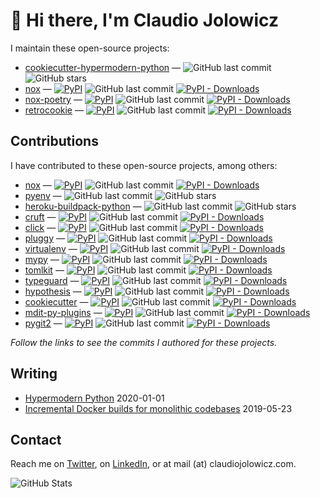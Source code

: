 # 👋 Hi there, I'm Claudio Jolowicz

I maintain these open-source projects:

<!-- [[[cog

repos = [
    "cjolowicz/cookiecutter-hypermodern-python",
]

for repo in repos:
    org, _, package = repo.partition("/")
    entry = f"""\
- [{package}](https://github.com/{repo}) &mdash;
  ![GitHub last commit](https://img.shields.io/github/last-commit/{repo}?logo=python&style=flat-square)
  ![GitHub stars](https://img.shields.io/github/stars/{repo}?style=flat-square)
"""
    cog.out(entry)

repos = [
    "theacodes/nox",
    "cjolowicz/nox-poetry",
    "cjolowicz/retrocookie",
]

for repo in repos:
    org, _, package = repo.partition("/")
    entry = f"""\
- [{package}](https://github.com/{repo}) &mdash;
  [![PyPI](https://img.shields.io/pypi/v/{package}?style=flat-square)](https://pypi.org/project/{package})
  ![GitHub last commit](https://img.shields.io/github/last-commit/{repo}?logo=python&style=flat-square)
  [![PyPI - Downloads](https://img.shields.io/pypi/dm/{package}?style=flat-square)](https://pypistats.org/packages/{package})
"""
    cog.out(entry)

]]] -->
- [cookiecutter-hypermodern-python](https://github.com/cjolowicz/cookiecutter-hypermodern-python) &mdash;
  ![GitHub last commit](https://img.shields.io/github/last-commit/cjolowicz/cookiecutter-hypermodern-python?logo=python&style=flat-square)
  ![GitHub stars](https://img.shields.io/github/stars/cjolowicz/cookiecutter-hypermodern-python?style=flat-square)
- [nox](https://github.com/theacodes/nox) &mdash;
  [![PyPI](https://img.shields.io/pypi/v/nox?style=flat-square)](https://pypi.org/project/nox)
  ![GitHub last commit](https://img.shields.io/github/last-commit/theacodes/nox?logo=python&style=flat-square)
  [![PyPI - Downloads](https://img.shields.io/pypi/dm/nox?style=flat-square)](https://pypistats.org/packages/nox)
- [nox-poetry](https://github.com/cjolowicz/nox-poetry) &mdash;
  [![PyPI](https://img.shields.io/pypi/v/nox-poetry?style=flat-square)](https://pypi.org/project/nox-poetry)
  ![GitHub last commit](https://img.shields.io/github/last-commit/cjolowicz/nox-poetry?logo=python&style=flat-square)
  [![PyPI - Downloads](https://img.shields.io/pypi/dm/nox-poetry?style=flat-square)](https://pypistats.org/packages/nox-poetry)
- [retrocookie](https://github.com/cjolowicz/retrocookie) &mdash;
  [![PyPI](https://img.shields.io/pypi/v/retrocookie?style=flat-square)](https://pypi.org/project/retrocookie)
  ![GitHub last commit](https://img.shields.io/github/last-commit/cjolowicz/retrocookie?logo=python&style=flat-square)
  [![PyPI - Downloads](https://img.shields.io/pypi/dm/retrocookie?style=flat-square)](https://pypistats.org/packages/retrocookie)
<!-- [[[end]]] -->

## Contributions

I have contributed to these open-source projects, among others:

<!-- [[[cog

repos = [
    "theacodes/nox",
    "pyenv/pyenv",
    "heroku/heroku-buildpack-python",
    "cruft/cruft",
    "pallets/click",
    "pytest-dev/pluggy",
    "pypa/virtualenv",
    "python/mypy",
    "sdispater/tomlkit",
    "agronholm/typeguard",
    "HypothesisWorks/hypothesis",
    "cookiecutter/cookiecutter",
    "executablebooks/mdit-py-plugins",
    "libgit2/pygit2",
]

for repo in repos:
    org, _, package = repo.partition("/")

    if package == "click":
        url = "https://github.com/pallets/click/pull/1582/commits/b38cb0e2b1372c933ea42975632ee5792cef08cf"
    else:
        url = f"https://github.com/{org}/{package}/commits?author=cjolowicz"

    if package in {"pyenv", "heroku-buildpack-python"}:
        entry = f"""\
- [{package}]({url}) &mdash;
  ![GitHub last commit](https://img.shields.io/github/last-commit/{repo}?logo=python&style=flat-square)
  ![GitHub stars](https://img.shields.io/github/stars/{repo}?style=flat-square)
"""
    else:
        entry = f"""\
- [{package}]({url}) &mdash;
  [![PyPI](https://img.shields.io/pypi/v/{package}?style=flat-square)](https://pypi.org/project/{package})
  ![GitHub last commit](https://img.shields.io/github/last-commit/{repo}?logo=python&style=flat-square)
  [![PyPI - Downloads](https://img.shields.io/pypi/dm/{package}?style=flat-square)](https://pypistats.org/packages/{package})
"""
    cog.out(entry)

]]] -->
- [nox](https://github.com/theacodes/nox/commits?author=cjolowicz) &mdash;
  [![PyPI](https://img.shields.io/pypi/v/nox?style=flat-square)](https://pypi.org/project/nox)
  ![GitHub last commit](https://img.shields.io/github/last-commit/theacodes/nox?logo=python&style=flat-square)
  [![PyPI - Downloads](https://img.shields.io/pypi/dm/nox?style=flat-square)](https://pypistats.org/packages/nox)
- [pyenv](https://github.com/pyenv/pyenv/commits?author=cjolowicz) &mdash;
  ![GitHub last commit](https://img.shields.io/github/last-commit/pyenv/pyenv?logo=python&style=flat-square)
  ![GitHub stars](https://img.shields.io/github/stars/pyenv/pyenv?style=flat-square)
- [heroku-buildpack-python](https://github.com/heroku/heroku-buildpack-python/commits?author=cjolowicz) &mdash;
  ![GitHub last commit](https://img.shields.io/github/last-commit/heroku/heroku-buildpack-python?logo=python&style=flat-square)
  ![GitHub stars](https://img.shields.io/github/stars/heroku/heroku-buildpack-python?style=flat-square)
- [cruft](https://github.com/cruft/cruft/commits?author=cjolowicz) &mdash;
  [![PyPI](https://img.shields.io/pypi/v/cruft?style=flat-square)](https://pypi.org/project/cruft)
  ![GitHub last commit](https://img.shields.io/github/last-commit/cruft/cruft?logo=python&style=flat-square)
  [![PyPI - Downloads](https://img.shields.io/pypi/dm/cruft?style=flat-square)](https://pypistats.org/packages/cruft)
- [click](https://github.com/pallets/click/pull/1582/commits/b38cb0e2b1372c933ea42975632ee5792cef08cf) &mdash;
  [![PyPI](https://img.shields.io/pypi/v/click?style=flat-square)](https://pypi.org/project/click)
  ![GitHub last commit](https://img.shields.io/github/last-commit/pallets/click?logo=python&style=flat-square)
  [![PyPI - Downloads](https://img.shields.io/pypi/dm/click?style=flat-square)](https://pypistats.org/packages/click)
- [pluggy](https://github.com/pytest-dev/pluggy/commits?author=cjolowicz) &mdash;
  [![PyPI](https://img.shields.io/pypi/v/pluggy?style=flat-square)](https://pypi.org/project/pluggy)
  ![GitHub last commit](https://img.shields.io/github/last-commit/pytest-dev/pluggy?logo=python&style=flat-square)
  [![PyPI - Downloads](https://img.shields.io/pypi/dm/pluggy?style=flat-square)](https://pypistats.org/packages/pluggy)
- [virtualenv](https://github.com/pypa/virtualenv/commits?author=cjolowicz) &mdash;
  [![PyPI](https://img.shields.io/pypi/v/virtualenv?style=flat-square)](https://pypi.org/project/virtualenv)
  ![GitHub last commit](https://img.shields.io/github/last-commit/pypa/virtualenv?logo=python&style=flat-square)
  [![PyPI - Downloads](https://img.shields.io/pypi/dm/virtualenv?style=flat-square)](https://pypistats.org/packages/virtualenv)
- [mypy](https://github.com/python/mypy/commits?author=cjolowicz) &mdash;
  [![PyPI](https://img.shields.io/pypi/v/mypy?style=flat-square)](https://pypi.org/project/mypy)
  ![GitHub last commit](https://img.shields.io/github/last-commit/python/mypy?logo=python&style=flat-square)
  [![PyPI - Downloads](https://img.shields.io/pypi/dm/mypy?style=flat-square)](https://pypistats.org/packages/mypy)
- [tomlkit](https://github.com/sdispater/tomlkit/commits?author=cjolowicz) &mdash;
  [![PyPI](https://img.shields.io/pypi/v/tomlkit?style=flat-square)](https://pypi.org/project/tomlkit)
  ![GitHub last commit](https://img.shields.io/github/last-commit/sdispater/tomlkit?logo=python&style=flat-square)
  [![PyPI - Downloads](https://img.shields.io/pypi/dm/tomlkit?style=flat-square)](https://pypistats.org/packages/tomlkit)
- [typeguard](https://github.com/agronholm/typeguard/commits?author=cjolowicz) &mdash;
  [![PyPI](https://img.shields.io/pypi/v/typeguard?style=flat-square)](https://pypi.org/project/typeguard)
  ![GitHub last commit](https://img.shields.io/github/last-commit/agronholm/typeguard?logo=python&style=flat-square)
  [![PyPI - Downloads](https://img.shields.io/pypi/dm/typeguard?style=flat-square)](https://pypistats.org/packages/typeguard)
- [hypothesis](https://github.com/HypothesisWorks/hypothesis/commits?author=cjolowicz) &mdash;
  [![PyPI](https://img.shields.io/pypi/v/hypothesis?style=flat-square)](https://pypi.org/project/hypothesis)
  ![GitHub last commit](https://img.shields.io/github/last-commit/HypothesisWorks/hypothesis?logo=python&style=flat-square)
  [![PyPI - Downloads](https://img.shields.io/pypi/dm/hypothesis?style=flat-square)](https://pypistats.org/packages/hypothesis)
- [cookiecutter](https://github.com/cookiecutter/cookiecutter/commits?author=cjolowicz) &mdash;
  [![PyPI](https://img.shields.io/pypi/v/cookiecutter?style=flat-square)](https://pypi.org/project/cookiecutter)
  ![GitHub last commit](https://img.shields.io/github/last-commit/cookiecutter/cookiecutter?logo=python&style=flat-square)
  [![PyPI - Downloads](https://img.shields.io/pypi/dm/cookiecutter?style=flat-square)](https://pypistats.org/packages/cookiecutter)
- [mdit-py-plugins](https://github.com/executablebooks/mdit-py-plugins/commits?author=cjolowicz) &mdash;
  [![PyPI](https://img.shields.io/pypi/v/mdit-py-plugins?style=flat-square)](https://pypi.org/project/mdit-py-plugins)
  ![GitHub last commit](https://img.shields.io/github/last-commit/executablebooks/mdit-py-plugins?logo=python&style=flat-square)
  [![PyPI - Downloads](https://img.shields.io/pypi/dm/mdit-py-plugins?style=flat-square)](https://pypistats.org/packages/mdit-py-plugins)
- [pygit2](https://github.com/libgit2/pygit2/commits?author=cjolowicz) &mdash;
  [![PyPI](https://img.shields.io/pypi/v/pygit2?style=flat-square)](https://pypi.org/project/pygit2)
  ![GitHub last commit](https://img.shields.io/github/last-commit/libgit2/pygit2?logo=python&style=flat-square)
  [![PyPI - Downloads](https://img.shields.io/pypi/dm/pygit2?style=flat-square)](https://pypistats.org/packages/pygit2)
<!-- [[[end]]] -->

*Follow the links to see the commits I authored for these projects.*

## Writing

- [Hypermodern Python](https://cjolowicz.github.io/posts/hypermodern-python-01-setup/) 2020-01-01
- [Incremental Docker builds for monolithic codebases](https://cjolowicz.github.io/posts/incremental-docker-builds-for-monolithic-codebases/) 2019-05-23

## Contact

Reach me on [Twitter], on [LinkedIn], or at mail (at) claudiojolowicz.com.

[Twitter]: https://twitter.com/cjolowicz
[LinkedIn]: https://linkedin.com/in/cjolowicz

<img align="left" alt="GitHub Stats" src="https://github-readme-stats.vercel.app/api?username=cjolowicz&show_icons=true&hide_border=true" />
